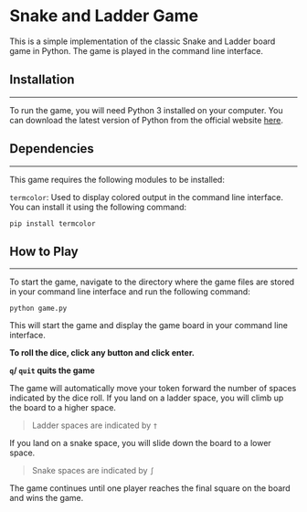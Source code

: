 # Snake and Ladder Game
This is a simple implementation of the classic Snake and Ladder board game in Python. The game is played in the command line interface.

## Installation
---
To run the game, you will need Python 3 installed on your computer. You can download the latest version of Python from the official website [here](https://www.python.org/downloads/).


## Dependencies
---
This game requires the following modules to be installed:

`termcolor`: Used to display colored output in the command line interface. You can install it using the following command:

```pip install termcolor```

## How to Play
---
To start the game, navigate to the directory where the game files are stored in your command line interface and run the following command:

```python game.py```

This will start the game and display the game board in your command line interface.

**To roll the dice, click any button and click enter.** 

**`q`/ `quit` quits the game**

The game will automatically move your token forward the number of spaces indicated by the dice roll.
If you land on a ladder space, you will climb up the board to a higher space.
> Ladder spaces are indicated by `†`

If you land on a snake space, you will slide down the board to a lower space.
> Snake spaces are indicated by `∫`

The game continues until one player reaches the final square on the board and wins the game.
